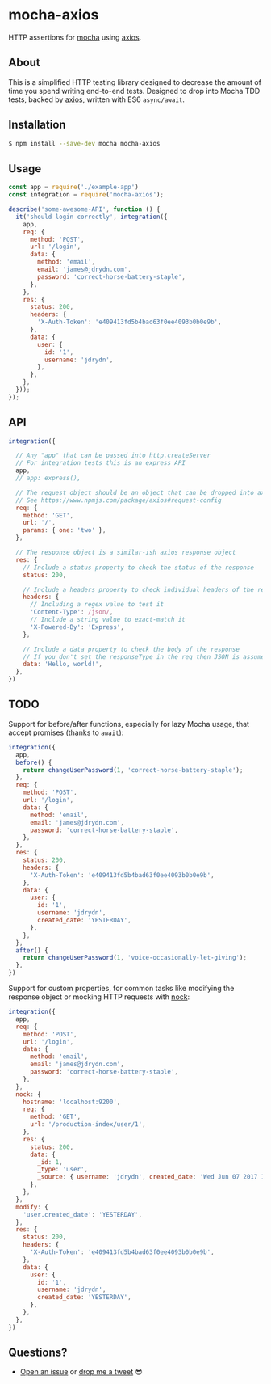 # mocha-axios

HTTP assertions for [mocha](#) using [axios](#).

## About

This is a simplified HTTP testing library designed to decrease the amount of time you spend writing end-to-end tests.
Designed to drop into Mocha TDD tests, backed by [axios](#), written with ES6 `async/await`.

## Installation

```sh
$ npm install --save-dev mocha mocha-axios
```

## Usage

```js
const app = require('./example-app')
const integration = require('mocha-axios');

describe('some-awesome-API', function () {
  it('should login correctly', integration({
    app,
    req: {
      method: 'POST',
      url: '/login',
      data: {
        method: 'email',
        email: 'james@jdrydn.com',
        password: 'correct-horse-battery-staple',
      },
    },
    res: {
      status: 200,
      headers: {
        'X-Auth-Token': 'e409413fd5b4bad63f0ee4093b0b0e9b',
      },
      data: {
        user: {
          id: '1',
          username: 'jdrydn',
        },
      },
    },
  }));
});
```

## API

```js
integration({

  // Any "app" that can be passed into http.createServer
  // For integration tests this is an express API
  app,
  // app: express(),

  // The request object should be an object that can be dropped into axios
  // See https://www.npmjs.com/package/axios#request-config
  req: {
    method: 'GET',
    url: '/',
    params: { one: 'two' },
  },

  // The response object is a similar-ish axios response object
  res: {
    // Include a status property to check the status of the response
    status: 200,

    // Include a headers property to check individual headers of the response
    headers: {
      // Including a regex value to test it
      'Content-Type': /json/,
      // Include a string value to exact-match it
      'X-Powered-By': 'Express',
    },

    // Include a data property to check the body of the response
    // If you don't set the responseType in the req then JSON is assumed
    data: 'Hello, world!',
  },
})
```

## TODO

Support for before/after functions, especially for lazy Mocha usage, that accept promises (thanks to `await`):

```js
integration({
  app,
  before() {
    return changeUserPassword(1, 'correct-horse-battery-staple');
  },
  req: {
    method: 'POST',
    url: '/login',
    data: {
      method: 'email',
      email: 'james@jdrydn.com',
      password: 'correct-horse-battery-staple',
    },
  },
  res: {
    status: 200,
    headers: {
      'X-Auth-Token': 'e409413fd5b4bad63f0ee4093b0b0e9b',
    },
    data: {
      user: {
        id: '1',
        username: 'jdrydn',
        created_date: 'YESTERDAY',
      },
    },
  },
  after() {
    return changeUserPassword(1, 'voice-occasionally-let-giving');
  },
})
```

Support for custom properties, for common tasks like modifying the response object or mocking HTTP requests with
[nock](https://npm.im/nock):

```js
integration({
  app,
  req: {
    method: 'POST',
    url: '/login',
    data: {
      method: 'email',
      email: 'james@jdrydn.com',
      password: 'correct-horse-battery-staple',
    },
  },
  nock: {
    hostname: 'localhost:9200',
    req: {
      method: 'GET',
      url: '/production-index/user/1',
    },
    res: {
      status: 200,
      data: {
        _id: 1,
        _type: 'user',
        _source: { username: 'jdrydn', created_date: 'Wed Jun 07 2017 11:12:12 GMT+0100 (BST)' },
      },
    },
  },
  modify: {
    'user.created_date': 'YESTERDAY',
  },
  res: {
    status: 200,
    headers: {
      'X-Auth-Token': 'e409413fd5b4bad63f0ee4093b0b0e9b',
    },
    data: {
      user: {
        id: '1',
        username: 'jdrydn',
        created_date: 'YESTERDAY',
      },
    },
  },
})
```

## Questions?

- [Open an issue](https://github.com/jdrydn/mocha-axios) or [drop me a tweet](https://twitter.com/jdrydn) :sunglasses:
